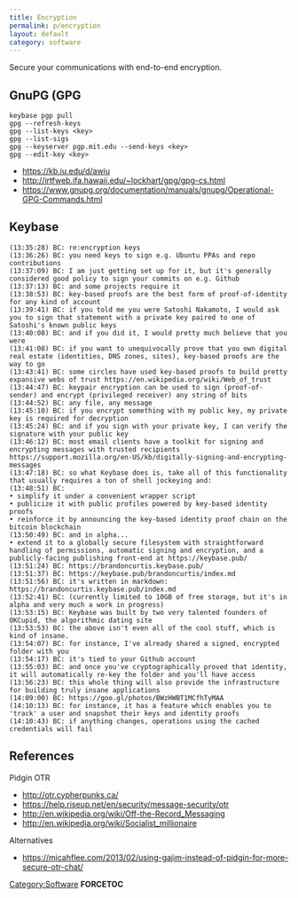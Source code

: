 ```yaml
---
title: Encryption
permalink: p/encryption
layout: default
category: software
---
```


Secure your communications with end-to-end encryption.

GnuPG (GPG
----------

    keybase pgp pull
    gpg --refresh-keys
    gpg --list-keys <key>
    gpg --list-sigs
    gpg --keyserver pgp.mit.edu --send-keys <key>
    gpg --edit-key <key>

-   <https://kb.iu.edu/d/awiu>
-   <http://irtfweb.ifa.hawaii.edu/~lockhart/gpg/gpg-cs.html>
-   <https://www.gnupg.org/documentation/manuals/gnupg/Operational-GPG-Commands.html>

Keybase
-------

    (13:35:28) BC: re:encryption keys
    (13:36:26) BC: you need keys to sign e.g. Ubuntu PPAs and repo contributions
    (13:37:09) BC: I am just getting set up for it, but it's generally considered good policy to sign your commits on e.g. Github
    (13:37:13) BC: and some projects require it
    (13:38:53) BC: key-based proofs are the best form of proof-of-identity for any kind of account
    (13:39:41) BC: if you told me you were Satoshi Nakamoto, I would ask you to sign that statement with a private key paired to one of Satoshi's known public keys
    (13:40:08) BC: and if you did it, I would pretty much believe that you were
    (13:41:08) BC: if you want to unequivocally prove that you own digital real estate (identities, DNS zones, sites), key-based proofs are the way to go
    (13:43:41) BC: some circles have used key-based proofs to build pretty expansive webs of trust https://en.wikipedia.org/wiki/Web_of_trust
    (13:44:47) BC: keypair encryption can be used to sign (proof-of-sender) and encrypt (privileged receiver) any string of bits
    (13:44:52) BC: any file, any message
    (13:45:10) BC: if you encrypt something with my public key, my private key is required for decryption
    (13:45:24) BC: and if you sign with your private key, I can verify the signature with your public key
    (13:46:12) BC: most email clients have a toolkit for signing and encrypting messages with trusted recipients https://support.mozilla.org/en-US/kb/digitally-signing-and-encrypting-messages
    (13:47:18) BC: so what Keybase does is, take all of this functionality that usually requires a ton of shell jockeying and:
    (13:48:51) BC:
    • simplify it under a convenient wrapper script
    • publicize it with public profiles powered by key-based identity proofs
    • reinforce it by announcing the key-based identity proof chain on the bitcoin blockchain
    (13:50:49) BC: and in alpha...
    • extend it to a globally secure filesystem with straightforward handling of permissions, automatic signing and encryption, and a publicly-facing publishing front-end at https://keybase.pub/
    (13:51:24) BC: https://brandoncurtis.keybase.pub/
    (13:51:37) BC: https://keybase.pub/brandoncurtis/index.md
    (13:51:56) BC: it's written in markdown: https://brandoncurtis.keybase.pub/index.md
    (13:52:41) BC: (currently limited to 10GB of free storage, but it's in alpha and very much a work in progress)
    (13:53:15) BC: Keybase was built by two very talented founders of OKCupid, the algorithmic dating site
    (13:53:53) BC: the above isn't even all of the cool stuff, which is kind of insane.
    (13:54:07) BC: for instance, I've already shared a signed, encrypted folder with you
    (13:54:17) BC: it's tied to your Github account
    (13:55:03) BC: and once you've cryptographically proved that identity, it will automatically re-key the folder and you'll have access
    (13:56:23) BC: this whole thing will also provide the infrastructure for building truly insane applications
    (14:09:00) BC: https://goo.gl/photos/BWzHWBT1MCfhTyMAA
    (14:10:13) BC: for instance, it has a feature which enables you to 'track' a user and snapshot their keys and identity proofs
    (14:10:43) BC: if anything changes, operations using the cached credentials will fail

References
----------

Pidgin OTR

-   <http://otr.cypherpunks.ca/>
-   <https://help.riseup.net/en/security/message-security/otr>
-   <http://en.wikipedia.org/wiki/Off-the-Record_Messaging>
-   <http://en.wikipedia.org/wiki/Socialist_millionaire>

Alternatives

-   <https://micahflee.com/2013/02/using-gajim-instead-of-pidgin-for-more-secure-otr-chat/>

[Category:Software](/Category:Software "wikilink") __FORCETOC__
